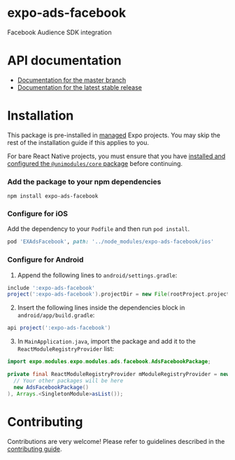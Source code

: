 # expo-ads-facebook

Facebook Audience SDK integration

# API documentation

- [Documentation for the master branch](https://github.com/expo/expo/blob/master/docs/pages/versions/unversioned/sdk/expo-ads-facebook.md)
- [Documentation for the latest stable release](https://docs.expo.io/versions/latest/sdk/expo-ads-facebook/)

# Installation

This package is pre-installed in [managed](https://docs.expo.io/versions/latest/introduction/managed-vs-bare/) Expo projects. You may skip the rest of the installation guide if this applies to you.

For bare React Native projects, you must ensure that you have [installed and configured the `@unimodules/core` package](https://github.com/unimodules/core) before continuing.

### Add the package to your npm dependencies

```
npm install expo-ads-facebook
```

### Configure for iOS

Add the dependency to your `Podfile` and then run `pod install`.

```ruby
pod 'EXAdsFacebook', path: '../node_modules/expo-ads-facebook/ios'
```

### Configure for Android

1. Append the following lines to `android/settings.gradle`:

```gradle
include ':expo-ads-facebook'
project(':expo-ads-facebook').projectDir = new File(rootProject.projectDir, '../node_modules/expo-ads-facebook/android')
```

2. Insert the following lines inside the dependencies block in `android/app/build.gradle`:
```gradle
api project(':expo-ads-facebook')
```

3. In `MainApplication.java`, import the package and add it to the `ReactModuleRegistryProvider` list:
```java
import expo.modules.expo.modules.ads.facebook.AdsFacebookPackage;
```
```java
private final ReactModuleRegistryProvider mModuleRegistryProvider = new ReactModuleRegistryProvider(Arrays.<Package>asList(
  // Your other packages will be here
  new AdsFacebookPackage()
), Arrays.<SingletonModule>asList());
```

# Contributing

Contributions are very welcome! Please refer to guidelines described in the [contributing guide]( https://github.com/expo/expo#contributing).
